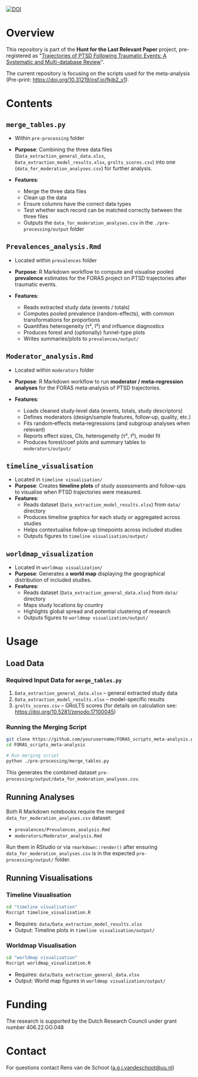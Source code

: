 [![DOI](https://zenodo.org/badge/1054345057.svg)](https://doi.org/10.5281/zenodo.17098304)

# Overview

This repository is part of the **Hunt for the Last Relevant Paper** project,
pre-registered  as "[Trajectories of PTSD Following Traumatic Events: A Systematic and Multi-database Review](https://www.crd.york.ac.uk/prospero/display_record.php?RecordID=494027)".

The current repository is focusing on the scripts used for the meta-analysis (Pre-print: https://doi.org/10.31219/osf.io/fkjb2_v1).

# Contents

## `merge_tables.py`

- Within `pre-processing` folder

- **Purpose**: Combining the three data files (`Data_extraction_general_data.xlsx`, `Data_extraction_model_results.xlsx`, `grolts_scores.csv`) into one (`data_for_moderation_analyses.csv`) for further analysis.

- **Features**:
   - Merge the three data files
   - Clean up the data
   - Ensure columns have the correct data types
   - Test whether each record can be matched correctly between the three files
   - Outputs the `data_for_moderation_analyses.csv` in the `./pre-processing/output` folder

## `Prevalences_analysis.Rmd`

- Located within `prevalences` folder

- **Purpose**: R Markdown workflow to compute and visualise pooled **prevalence** estimates for the FORAS project on PTSD trajectories after traumatic events.

- **Features**:
   - Reads extracted study data (events / totals)
   - Computes pooled prevalence (random-effects), with common transformations for proportions
   - Quantifies heterogeneity (τ², I²) and influence diagnostics
   - Produces forest and (optionally) funnel-type plots
   - Writes summaries/plots to `prevalences/output/`

## `Moderator_analysis.Rmd`

- Located within `moderators` folder

- **Purpose**: R Markdown workflow to run **moderator / meta‑regression analyses** for the FORAS meta‑analysis of PTSD trajectories. 

- **Features**:
   - Loads cleaned study‑level data (events, totals, study descriptors)
   - Defines moderators (design/sample features, follow‑up, quality, etc.)
   - Fits random‑effects meta‑regressions (and subgroup analyses when relevant)
   - Reports effect sizes, CIs, heterogeneity (τ², I²), model fit
   - Produces forest/coef plots and summary tables to `moderators/output/`
  
## `timeline_visualisation`
- Located in `timeline visualisation/`
- **Purpose**: Creates **timeline plots** of study assessments and follow-ups to visualise when PTSD trajectories were measured.  
- **Features**:
  - Reads dataset (`Data_extraction_model_results.xlsx`) from `data/` directory
  - Produces timeline graphics for each study or aggregated across studies
  - Helps contextualise follow-up timepoints across included studies
  - Outputs figures to `timeline visualisation/output/`

## `worldmap_visualization`
- Located in `worldmap visualization/`
- **Purpose**: Generates a **world map** displaying the geographical distribution of included studies.  
- **Features**:
  - Reads dataset (`Data_extraction_general_data.xlsx`) from `data/` directory
  - Maps study locations by country
  - Highlights global spread and potential clustering of research
  - Outputs figures to `worldmap visualization/output/`

# Usage

## Load Data

### Required Input Data for `merge_tables.py`

1. `Data_extraction_general_data.xlsx` – general extracted study data  
2. `Data_extraction_model_results.xlsx` – model-specific results  
3. `grolts_scores.csv` – GRoLTS scores (for details on calculation see: https://doi.org/10.5281/zenodo.17100045)

### Running the Merging Script

```bash
git clone https://github.com/yourusername/FORAS_scripts_meta-analysis.git
cd FORAS_scripts_meta-analysis

# Run merging script
python ./pre-processing/merge_tables.py
```

This generates the combined dataset `pre-processing/output/data_for_moderation_analyses.csv`.

## Running Analyses

Both R Markdown notebooks require the merged `data_for_moderation_analyses.csv` dataset:

- `prevalences/Prevalences_analysis.Rmd`
- `moderators/Moderator_analysis.Rmd`

Run them in RStudio or via `rmarkdown::render()` after ensuring `data_for_moderation_analyses.csv` is in the expected `pre-processing/output/` folder.

## Running Visualisations

### Timeline Visualisation

```bash
cd "timeline visualisation"
Rscript timeline_visualisation.R
```

- Requires: `data/Data_extraction_model_results.xlsx`  
- Output: Timeline plots in `timeline visualisation/output/`

### Worldmap Visualisation

```bash
cd "worldmap visualization"
Rscript worldmap_visualization.R
```

- Requires: `data/Data_extraction_general_data.xlsx` 
- Output: World map figures in `worldmap visualization/output/`

# Funding 
The research is supported by the Dutch Research Council under grant number 406.22.GO.048

# Contact
For questions contact Rens van de Schoot (a.g.j.vandeschoot@uu.nl) 

